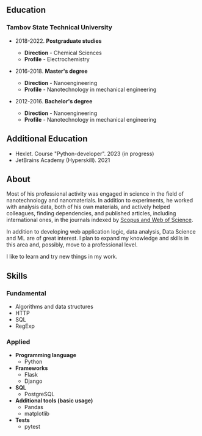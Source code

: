 ## Education
### Tambov State Technical University
- 2018-2022. **Postgraduate studies**
  - **Direction** - Chemical Sciences
  - **Profile** - Electrochemistry
    
- 2016-2018. **Master's degree**
  - **Direction** - Nanoengineering
  - **Profile** - Nanotechnology in mechanical engineering
    
- 2012-2016. **Bachelor's degree**
  - **Direction** - Nanoengineering
  - **Profile** - Nanotechnology in mechanical engineering

## Additional Education
- Hexlet. Course "Python-developer". 2023 (in progress)
- JetBrains Academy (Hyperskill).  2021

## About
Most of his professional activity was engaged in science in the field of nanotechnology and nanomaterials. In addition to experiments, he worked with analysis data, both of his own materials, and actively helped colleagues, finding dependencies, and published articles, including international ones, in the journals indexed by [Scopus and Web of Science](https://www.scopus.com/authid/detail.uri?authorId=57200101107).

In addition to developing web application logic, data analysis, Data Science and ML are of great interest. I plan to expand my knowledge and skills in this area and, possibly, move to a professional level.

I like to learn and try new things in my work.

## Skills
### Fundamental
- Algorithms and data structures
- HTTP
- SQL
- RegExp
### Applied
- **Programming language**
  - Python
- **Frameworks**
  - Flask
  - Django
- **SQL**
  - PostgreSQL
- **Additional tools (basic usage)**
  - Pandas
  - matplotlib
- **Tests**
  - pytest
